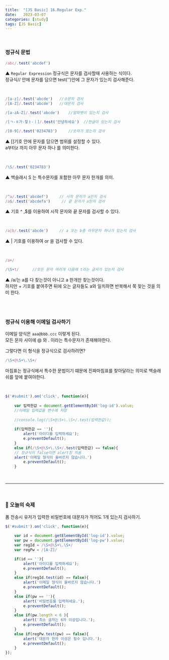 ```yaml
---
title:  "[JS Basic] 16.Regular Exp."
date:   2023-03-07
categories: [study]
tags: [JS Basic]
---
```

<br>

###  정규식 문법

```js
/abc/.test('abcdef')
```

▲ `Regular Expression` 정규식은 문자를 검사할때 사용하는 식이다.     
정규식// 안에 문자를 담으면 test('')안에 그 문자가 있는지 검사해준다. 

<br>

```js
/[a-z]/.test('abcde')   //소문자 검사
/[A-Z]/.test('abcde')   //대문자 검사

/[a-zA-Z]/.test('abcde')    //알파벳이 있는지 검사

/[ㄱ-ㅎ가-힣ㅏ-ㅣ]/.test('안녕하세요')  //한글이 있는지 검사

/[0-9]/.test('0234783')     //숫자가 있는지 검사
```
▲ []기호 안에 문자를 담으면 범위를 설정할 수 있다.      
a부터z 까지 아무 문자 하나 를 의미한다.

<br>

```js
/\S/.test('0234783')
```
▲ 백슬래시 S 는 특수문자를 포함한 아무 문자 한개를 의미.

<br>

```js
/^a/.test('abcdef')     // 시작 문자가 a인지 검사
/a$/.test('abcdefa')     // 끝 문자가 a인지 검사
```

▲ 기호 ^ ,$를 이용하여 시작 문자와 끝 문자를 검사할 수 있다.

<br>

```js
/a|b/.test('abcde')     // a 또는 b중 아무문자 하나가 있는지 검사
```
▲ | 기호를 이용하여 or 을 검사할 수 있다.

<br>

```js
/a+/

/\S+t/      //모든 문자 여러개 다음에 t라는 글자가 있는지 검사
```
▲ /a/는 a를 다 찾는것이 아니고 a 한개만 찾는것이다.     
하지만 + 기호를 붙여주면 뒤에 오는 글자들도 a와 일치하면 반복해서 쭉 찾는 것을 의미 한다.

<br>
<br>

### 정규식 이용해 이메일 검사하기

이메일 양식은 `aaa@bbb.ccc` 이렇게 된다.     
모든 문자 사이에 @ 와 . 이라는 특수문자가 존재해야한다. 

그렇다면 이 형식을 정규식으로 검사하려면?

```js
/\S+@\S+\.\S+/
```
마침표는 정규식에서 특수한 문법이기 떄문에 진짜마침표를 찾아달라는 의미로 백슬래쉬를 앞에 붙여야한다.

<br>

```js
$('#submit').on('click', function(e){
    
    var 입력한값 = document.getElementById('log-id').value; 
    //이메일 입력값을 변수에 저장
    
    //console.log(/\S+@\S+\.\S+/.test(입력한값));
    
    if(입력한값 == ''){
        alert('아이디를 입력하세요');
        e.preventDefault();        
    }
    else if(/\S+@\S+\.\S+/.test(입력한값) == false){
    // 정규식이 false이면 alert창 띄움
    alert('이메일 형식이 올바르지 않습니다.')
        e.preventDefault();
    }
```

<br>

---

<br>

### 📑 오늘의 숙제

폼 전송시 유저가 입력한 비밀번호에 대문자가 적어도 1개 있는지 검사하기.

```js
$('#submit').on('click', function(e){
    
    var id = document.getElementById('log-id').value; 
    var pw = document.getElementById('log-pw').value;
    var regId = /\S+@\S+\.\S+/
    var regPw = /[A-Z]/

    if(id == ''){
        alert('아이디를 입력하세요');
        e.preventDefault();
    }
    else if(regId.test(id) == false){
        alert('이메일 형식이 올바르지 않습니다.')
        e.preventDefault();
    }
    else if(pw == ''){
        alert('비밀번호를 입력하세요.');
        e.preventDefault();
    }
    else if(pw.length < 6 ){
        alert('최소 글자는 6자 이상입니다.');
        e.preventDefault();
    }
    else if(regPw.test(pw) == false){
        alert('대문자 한자 이상은 필수 입니다.');
        e.preventDefault();
    }
});

```